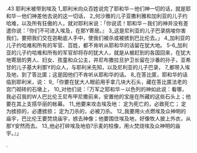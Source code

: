 .43 
耶利米被带到埃及 
1_耶利米向众百姓说完了耶和华－他们神一切的话，就是耶和华－他们神差他去说的这一切话， 2_何沙雅的儿子亚撒利雅和加利亚的儿子约哈难，以及所有狂傲的人，就对耶利米说：「你说谎！耶和华－我们的神并没有差遣你说：『你们不可进入埃及，在那Y寄居。』 3_这是尼利亚的儿子巴录挑唆你害我们，要把我们交在迦勒底人手中，使我们被杀或被掳到巴比伦去。」 4_加利亚的儿子约哈难和所有的军官、百姓，都不肯听从耶和华的话留在犹大地。 5-6_加利亚的儿子约哈难和所有的军官却将存的犹大人，就是从被赶到的各国回来，在犹大地寄居的男人、妇女、孩童和众公主，并尼布撒拉旦护卫长留在沙番的孙子，亚希甘的儿子基大利那Y的众人，与耶利米先知，以及尼利亚的儿子巴录， 7_都带入埃及地，到了答比匿；这是因他们不肯听从耶和华的话。 
8_在答比匿，耶和华的话临到耶利米，说： 9_「你要在犹大人眼前用手拿几块大石头，藏在答比匿法老的宫门砌砖的石墩上， 10_对他们说：『万军之耶和华－以色列的神如此说：看哪，我必召我的W人巴比伦王尼布甲尼撒前来，安置他的宝座在所藏的这些石头上；他要在其上支搭华丽的帐幕。 11_他要来攻击埃及地： 
定为死亡的，必致死亡； 
定为掳掠的，必遭掳掠； 
定为刀杀的，必被刀杀。 
12_我要用火点燃埃及众神明的庙宇，巴比伦王要焚烧庙宇，掳去神像；他要围住埃及地，好像牧人披上外衣，从那Y安然而去。 13_他必打碎埃及地伯?示麦的柱像，用火焚烧埃及众神明的庙宇。』」 

.